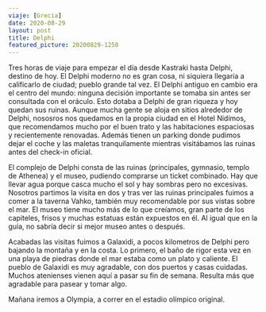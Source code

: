 ```yaml
---
viaje: [Grecia]
date: 2020-08-29
layout: post
title: Delphi
featured_picture: 20200829-1250
---
```


Tres horas de viaje para empezar el día desde Kastraki hasta Delphi, destino de hoy. El Delphi moderno no es gran cosa, ni siquiera llegaría a calificarlo de ciudad; pueblo grande tal vez. El Delphi antiguo en cambio era el centro del mundo: ninguna decisión importante se tomaba sin antes ser consultada con el oráculo. Esto dotaba a Delphi de gran riqueza y hoy quedan sus ruinas. Aunque mucha gente se aloja en sitios alrededor de Delphi, nososros nos quedamos en la propia ciudad en el Hotel Nidimos, que recomendamos mucho por el buen trato y las habitaciones espaciosas y recientemente renovadas. Además tienen un parking donde pudimos dejar el coche y las maletas tranquilamente mientras visitábamos las ruinas antes del check-in oficial.

El complejo de Delphi consta de las ruinas (principales, gymnasio, templo de Athenea) y el museo, pudiendo comprarse un ticket combinado. Hay que llevar agua porque casca mucho el sol y hay sombras pero no excesivas. Nosotros partimos la visita en dos y tras ver las ruinas principales fuimos a comer a la taverna Vahko, también muy recomendable por sus vistas sobre el mar. El museo tiene mucho más de lo que creíamos, gran parte de los capiteles, frisos y muchas estatuas están expuestos en él. Al igual que en la guía, no sabría decir si mejor museo antes o después. 

Acabadas las visitas fuimos a Galaxidi, a pocos kilometros de Delphi pero bajando la montaña y en la costa. Lo primero, el baño de rigor esta vez en una playa de piedras donde el mar estaba como un plato y caliente. El pueblo de Galaxidi es muy agradable, con dos puertos y casas cuidadas. Muchos atenienses vienen aquí a pasar su fin de semana. Resulta más que agradable para pasear y tomar algo.

Mañana iremos a Olympia, a correr en el estadio olímpico original.